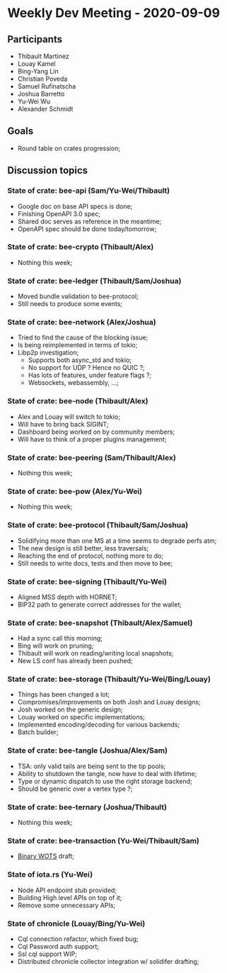 # Weekly Dev Meeting - 2020-09-09

## Participants

- Thibault Martinez
- Louay Kamel
- Bing-Yang Lin
- Christian Poveda
- Samuel Rufinatscha
- Joshua Barretto
- Yu-Wei Wu
- Alexander Schmidt

## Goals

- Round table on crates progression;

## Discussion topics

### State of crate: bee-api (Sam/Yu-Wei/Thibault)

- Google doc on base API specs is done;
- Finishing OpenAPI 3.0 spec;
- Shared doc serves as reference in the meantime;
- OpenAPI spec should be done today/tomorrow;

### State of crate: bee-crypto (Thibault/Alex)

- Nothing this week;

### State of crate: bee-ledger (Thibault/Sam/Joshua)

- Moved bundle validation to bee-protocol;
- Still needs to produce some events;

### State of crate: bee-network (Alex/Joshua)

- Tried to find the cause of the blocking issue;
- Is being reimplemented in terms of tokio;
- Libp2p investigation;
    - Supports both async_std and tokio;
    - No support for UDP ? Hence no QUIC ?;
    - Has lots of features, under feature flags ?;
    - Websockets, webassembly, ...;

### State of crate: bee-node (Thibault/Alex)

- Alex and Louay will switch to tokio;
- Will have to bring back SIGINT;
- Dashboard being worked on by community members;
- Will have to think of a proper plugins management;

### State of crate: bee-peering (Sam/Thibault/Alex)

- Nothing this week;

### State of crate: bee-pow (Alex/Yu-Wei)

- Nothing this week;

### State of crate: bee-protocol (Thibault/Sam/Joshua)

- Solidifying more than one MS at a time seems to degrade perfs atm;
- The new design is still better, less traversals;
- Reaching the end of protocol, nothing more to do;
- Still needs to write docs, tests and then move to bee;

### State of crate: bee-signing (Thibault/Yu-Wei)

- Aligned MSS depth with HORNET;
- BIP32 path to generate correct addresses for the wallet;

### State of crate: bee-snapshot (Thibault/Alex/Samuel)

- Had a sync call this morning;
- Bing will work on pruning;
- Thibault will work on reading/writing local snapshots;
- New LS conf has already been pushed;

### State of crate: bee-storage (Thibault/Yu-Wei/Bing/Louay)

- Things has been changed a lot;
- Compromises/improvements on both Josh and Louay designs;
- Josh worked on the generic design;
- Louay worked on specific implementations;
- Implemented encoding/decoding for various backends;
- Batch builder;

### State of crate: bee-tangle (Joshua/Alex/Sam)

- TSA: only valid tails are being sent to the tip pools;
- Ability to shutdown the tangle, now have to deal with lifetime;
- Type or dynamic dispatch to use the right storage backend;
- Should be generic over a vertex type ?;

### State of crate: bee-ternary (Joshua/Thibault)

- Nothing this week;

### State of crate: bee-transaction (Yu-Wei/Thibault/Sam)

- [Binary WOTS](https://hackmd.io/@iota-protocol/r1Fy5pXNP) draft;

### State of iota.rs (Yu-Wei)

- Node API endpoint stub provided;
- Building High level APIs on top of it;
- Remove some unnecessary APIs;

### State of chronicle (Louay/Bing/Yu-Wei)

- Cql connection refactor, which fixed bug;
- Cql Password auth support;
- Ssl cql support WIP;
- Distributed chronicle collector integration w/ solidifer drafting;
